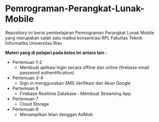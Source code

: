 
# Pemrograman-Perangkat-Lunak-Mobile

Repository ini berisi pembelajaran Pemrograman Perangkat Lunak Mobile yang merupakan salah satu matkul konsentrasi RPL Fakultas Teknik Informatika Universitas Riau

**Materi yang di pelajari pada kelas ini antara lain :**

- Pertemuan 1-2 
  - Membuat aplikasi login secara offline dan online (firebase email password authentification)  
- Pertemuan 3-4  
  - Sign in menggunakan SMS Verifikasi dan Akun Google
- Pertemuan 6
  - Firebase Realtime Database : Membuat Streaming App
- Pertemuan 7
  - Cloud Storage
- Pertemuan 9
  - Menampilkan Iklan denggan AdMob

